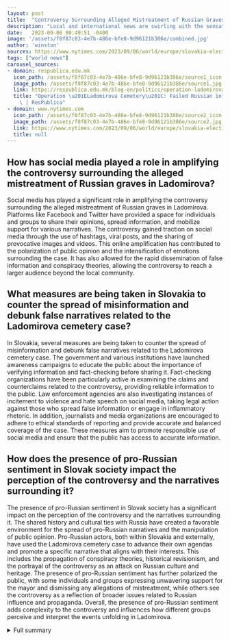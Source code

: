 ```yaml
---
layout: post
title:  "Controversy Surrounding Alleged Mistreatment of Russian Graves Unfolds in Ladomirova"
description: "Local and international news are swirling with the sensational controversy surrounding the alleged mistreatment of Russian graves in Ladomirova. As the situation escalates, social media amplification and diplomatic tensions further complicate the matter. Amidst the chaos, key players are countering misinformation and pushing for justice."
date:   2023-09-06 00:49:51 -0400
image: '/assets/f8f87c03-4e7b-486e-bfe8-9d96121b386e/combined.jpg'
author: 'winston'
sources: https://www.nytimes.com/2023/09/06/world/europe/slovakia-election-russia-ukraine.html https://respublica.edu.mk/blog-en/politics/operation-ladomirova-cemetery-failed-russian-information-cover-up/?lang=en
tags: ["world news"]
carousel_sources:
- domain: respublica.edu.mk
  icon_path: /assets/f8f87c03-4e7b-486e-bfe8-9d96121b386e/source1_icon.jpg
  image_path: /assets/f8f87c03-4e7b-486e-bfe8-9d96121b386e/source1.jpg
  link: https://respublica.edu.mk/blog-en/politics/operation-ladomirova-cemetery-failed-russian-information-cover-up/?lang=en
  title: "Operation \u201ELadomirova Cemetery\u201C: Failed Russian information cover-up\
    \ | ResPublica"
- domain: www.nytimes.com
  icon_path: /assets/f8f87c03-4e7b-486e-bfe8-9d96121b386e/source2_icon.jpg
  image_path: /assets/f8f87c03-4e7b-486e-bfe8-9d96121b386e/source2.jpg
  link: https://www.nytimes.com/2023/09/06/world/europe/slovakia-election-russia-ukraine.html
  title: null
---
```


## How has social media played a role in amplifying the controversy surrounding the alleged mistreatment of Russian graves in Ladomirova?
Social media has played a significant role in amplifying the controversy surrounding the alleged mistreatment of Russian graves in Ladomirova. Platforms like Facebook and Twitter have provided a space for individuals and groups to share their opinions, spread information, and mobilize support for various narratives. The controversy gained traction on social media through the use of hashtags, viral posts, and the sharing of provocative images and videos. This online amplification has contributed to the polarization of public opinion and the intensification of emotions surrounding the case. It has also allowed for the rapid dissemination of false information and conspiracy theories, allowing the controversy to reach a larger audience beyond the local community.

## What measures are being taken in Slovakia to counter the spread of misinformation and debunk false narratives related to the Ladomirova cemetery case?
In Slovakia, several measures are being taken to counter the spread of misinformation and debunk false narratives related to the Ladomirova cemetery case. The government and various institutions have launched awareness campaigns to educate the public about the importance of verifying information and fact-checking before sharing it. Fact-checking organizations have been particularly active in examining the claims and counterclaims related to the controversy, providing reliable information to the public. Law enforcement agencies are also investigating instances of incitement to violence and hate speech on social media, taking legal action against those who spread false information or engage in inflammatory rhetoric. In addition, journalists and media organizations are encouraged to adhere to ethical standards of reporting and provide accurate and balanced coverage of the case. These measures aim to promote responsible use of social media and ensure that the public has access to accurate information.

## How does the presence of pro-Russian sentiment in Slovak society impact the perception of the controversy and the narratives surrounding it?
The presence of pro-Russian sentiment in Slovak society has a significant impact on the perception of the controversy and the narratives surrounding it. The shared history and cultural ties with Russia have created a favorable environment for the spread of pro-Russian narratives and the manipulation of public opinion. Pro-Russian actors, both within Slovakia and externally, have used the Ladomirova cemetery case to advance their own agendas and promote a specific narrative that aligns with their interests. This includes the propagation of conspiracy theories, historical revisionism, and the portrayal of the controversy as an attack on Russian culture and heritage. The presence of pro-Russian sentiment has further polarized the public, with some individuals and groups expressing unwavering support for the mayor and dismissing any allegations of mistreatment, while others see the controversy as a reflection of broader issues related to Russian influence and propaganda. Overall, the presence of pro-Russian sentiment adds complexity to the controversy and influences how different groups perceive and interpret the events unfolding in Ladomirova.

<details>
  <summary>Full summary</summary>
The controversy surrounding alleged mistreatment of Russian graves in Ladomirova has been making waves in both local and international news. The mayor of Ladomirova, who has been accused of desecrating the graves, denies all allegations and claims that they have been blown out of proportion.<br><br>The controversy first came to light when the Russian ambassador visited Ladomirova and met with a former mayor who was accused of embezzlement. This meeting sparked speculation and raised questions about the ambassador's motive and involvement in the situation.<br><br>In a surprising turn of events, the former mayor's wife ran against the current mayor in the local election and emerged victorious. This unexpected victory prompted further scrutiny and skepticism from the public.<br><br>The ambassador's claim of 'razed' Russian graves was quickly debunked by the police. They conducted a thorough investigation and found no evidence to support the allegations of mistreatment. This revelation cast doubt on the credibility of the ambassador's statements and raised suspicions about possible misinformation.<br><br>Kremlin-friendly Slovaks, particularly the Brat za Brata bikers, took to social media to amplify the controversy. They propagated inflammatory messages and spread false information, fueling public outrage and inciting calls for extreme actions against the mayor. Social media platforms were flooded with calls for the mayor to be executed, buried alive, and flogged like a dog.<br><br>In response to the escalating situation, Slovakia's prosecutor general announced a potential criminal investigation against the mayor. This announcement further polarized public opinion, with some demanding justice and others questioning the motives behind the investigation.<br><br>The mayor, however, maintains his innocence. While he admits to removing stone border markers from the cemetery, he vehemently denies any direct involvement in touching the graves. He asserts that his actions were motivated by a desire to improve the overall appearance of the cemetery and were not intended to disrespect or mistreat any graves.<br><br>It is important to note that the cemetery in question contains unidentified bodies of soldiers from various countries, including Russia. Contrary to initial reports, the allegations of desecration are not limited to Russian graves alone. The cemetery represents a final resting place for fallen soldiers of different nationalities, highlighting the rich history and sacrifices made by individuals from various parts of the world.<br><br>The controversy surrounding the Ladomirova cemetery has also shed light on the presence of pro-Russian sentiment in Slovak society. The shared history and cultural ties with Russia have shaped certain narratives of historical revisionism and Slavism, which are being used to manipulate public opinion. Proxy actors have played a significant role in spreading false information and supporting Russian domestic propaganda.<br><br>In response to these information and influence operations, institutions and ministries in Slovakia are coordinating their efforts to counter the spread of misinformation. They have identified the Ladomirova cemetery case as a part of a broader Russian propaganda campaign and are actively working to debunk false narratives.<br><br>The Russian embassy has denounced the accusations of grave desecration in Ladomirova and condemned the Slovak police for labeling the Russian ambassador as a hoaxer spreading propaganda. This ongoing diplomatic tension between Russia and Slovakia adds another layer of complexity to an already contentious situation.<br><br>As the controversy continues to unfold, it is crucial to separate facts from propaganda and ensure that justice is served based on evidence and due process. The international community will closely monitor the developments in Ladomirova, hoping for a resolution that respects the memory of the fallen soldiers and upholds the principles of truth and justice.
</details>

